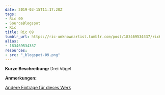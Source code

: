 ```yaml
---
date: 2019-03-15T11:17:28Z
tags:
- Ric 09
- SourceBlogspot
- Ric
title: Ric 09
tumblr_url: https://ric-unknownartist.tumblr.com/post/183469534337/ric09
alias:
- 183469534337
resources:
- src: "_blogspot-09.png"
---
```


**Kurze Beschreibung:** Drei Vögel

**Anmerkungen:**

[Andere Einträge für dieses Werk](/tags/Ric-09)
